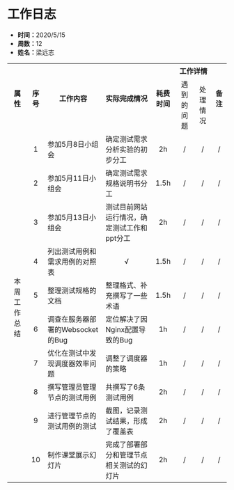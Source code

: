 <h1>工作日志</h1>
<ul>
    <li><strong>时间：</strong>2020/5/15</li>
    <li><strong>周数：</strong>12</li>
    <li><strong>姓名：</strong>梁远志</li>
</ul>
<table style="text-align:center">
  <tr>
    <th rowspan="2">属性</th>
    <th rowspan="2">序号</th>
    <th rowspan="2">工作内容</th>
    <th rowspan="2">实际完成情况</th>
    <th rowspan="2">耗费时间</th>
    <th colspan="2">工作详情</th>
    <th rowspan="2">备注</th>
  </tr>
  <tr>
    <td>遇到的问题</td>
    <td>处理情况</td>
  </tr>
  <tr>
    <td rowspan="10">本周工作总结</td>
    <td>1</td>
    <td style="text-align:left">参加5月8日小组会</td>
    <td style="text-align:left">确定测试需求分析实验的初步分工</td>
    <td>2h</td>
    <td>/</td>
    <td>/</td>
    <td>/</td>
  </tr>
  <tr>
    <td>2</td>
    <td style="text-align:left">参加5月11日小组会</td>
    <td style="text-align:left">确定测试需求规格说明书分工</td>
    <td>1.5h</td>
    <td>/</td>
    <td>/</td>
    <td>/</td>
  </tr>
  <tr>
    <td>3</td>
    <td style="text-align:left">参加5月13日小组会</td>
    <td style="text-align:left">测试目前网站运行情况，确定测试工作和ppt分工</td>
    <td>2h</td>
    <td>/</td>
    <td>/</td>
    <td>/</td>
  </tr>
  <tr>
    <td>4</td>
    <td style="text-align:left">列出测试用例和需求用例的对照表</td>
    <td>√</td>
    <td>1.5h</td>
    <td>/</td>
    <td>/</td>
    <td>/</td>
  </tr>
  <tr>
    <td>5</td>
    <td style="text-align:left">整理测试规格的文档</td>
    <td style="text-align:left">整理格式、补充撰写了一些术语</td>
    <td>1.5h</td>
    <td>/</td>
    <td>/</td>
    <td>/</td>
  </tr>
  <tr>
    <td>6</td>
    <td style="text-align:left">调查在服务器部署的Websocket的Bug</td>
    <td style="text-align:left">定位解决了因Nginx配置导致的Bug</td>
    <td>1h</td>
    <td>/</td>
    <td>/</td>
    <td>/</td>
  </tr>
  <tr>
    <td>7</td>
    <td style="text-align:left">优化在测试中发现调度器效率问题</td>
    <td style="text-align:left">调整了调度器的策略</td>
    <td>1h</td>
    <td>/</td>
    <td>/</td>
    <td>/</td>
  </tr>
  <tr>
    <td>8</td>
    <td style="text-align:left">撰写管理员管理节点的测试用例</td>
    <td style="text-align:left">共撰写了6条测试用例</td>
    <td>2h</td>
    <td>/</td>
    <td>/</td>
    <td>/</td>
  </tr>
  <tr>
    <td>9</td>
    <td style="text-align:left">进行管理节点的测试用例的测试</td>
    <td style="text-align:left">截图，记录测试结果，形成了覆盖表</td>
    <td>2h</td>
    <td>/</td>
    <td>/</td>
    <td>/</td>
  </tr>
  <tr>
    <td>10</td>
    <td style="text-align:left">制作课堂展示幻灯片</td>
    <td style="text-align:left">完成了部署部分和管理节点相关测试的幻灯片</td>
    <td>2h</td>
    <td>/</td>
    <td>/</td>
    <td>/</td>
  </tr>
</table>
